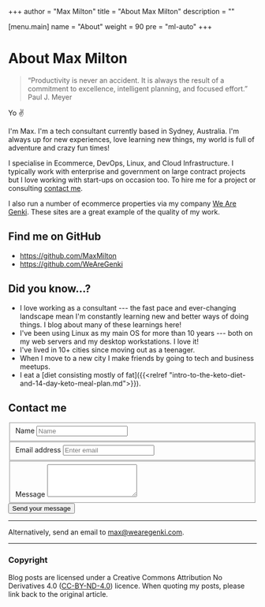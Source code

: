 +++
author      = "Max Milton"
title       = "About Max Milton"
description = ""

[menu.main]
  name   = "About"
  weight = 90
  pre    = "ml-auto"
+++

# About Max Milton

<blockquote class="blockquote-plain bg-primary text-white">
  &ldquo;Productivity is never an accident. It is always the result of a commitment to excellence, intelligent planning, and focused effort.&rdquo;
  <footer class="blockquote-footer blockquote-plain-footer">Paul J. Meyer</footer>
</blockquote>

Yo ✌

I'm Max. I'm a tech consultant currently based in Sydney, Australia. I'm always up for new experiences, love learning new things, my world is full of adventure and crazy fun times!

I specialise in Ecommerce, DevOps, Linux, and Cloud Infrastructure. I typically work with enterprise and government on large contract projects but I love working with start-ups on occasion too. To hire me for a project or consulting [contact me](#contact-me).

I also run a number of ecommerce properties via my company <a href="https://wearegenki.com" target="_blank">We Are Genki</a>. These sites are a great example of the quality of my work.


## Find me on GitHub

* https://github.com/MaxMilton
* https://github.com/WeAreGenki

## Did you know...?

* I love working as a consultant --- the fast pace and ever-changing landscape mean I'm constantly learning new and better ways of doing things. I blog about many of these learnings here!
* I've been using Linux as my main OS for more than 10 years --- both on my web servers and my desktop workstations. I love it!
* I've lived in 10+ cities since moving out as a teenager.
* When I move to a new city I make friends by going to tech and business meetups.
* I eat a [diet consisting mostly of fat]({{<relref "intro-to-the-keto-diet-and-14-day-keto-meal-plan.md">}}).

## Contact me

<div class="row">
  <form class="col" action="https://docs.google.com/a/wearegenki.com/forms/d/1viSY2eAr1kZ9cIf7vTwQpWaB4Zoix7xPnsbhTUcZrTw/formResponse" method="POST" target="_blank">
    <fieldset class="form-group">
      <label for="name">Name</label>
      <input type="text" class="form-control" id="name" name="entry.662797564" placeholder="Name">
    </fieldset>
    <fieldset class="form-group">
      <label for="email">Email address</label>
      <input type="email" class="form-control" id="email" name="entry.1672368430" placeholder="Enter email">
    </fieldset>
    <fieldset class="form-group">
      <label for="message">Message</label>
      <textarea class="form-control" id="message" name="entry.1191009931" rows="4"></textarea>
    </fieldset>
    <button type="submit" class="btn btn-primary">Send your message</button>
  </form>
</div>

-----

Alternatively, send an email to <a href="mailto:max@wearegenki.com">max@wearegenki.com</a>.

-----

### Copyright

Blog posts are licensed under a Creative Commons Attribution No Derivatives 4.0 ([CC-BY-ND-4.0](https://creativecommons.org/licenses/by-nd/4.0/)) licence. When quoting my posts, please link back to the original article.
